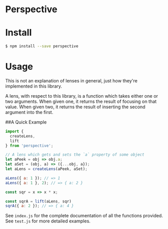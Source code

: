 Perspective
===========

Install
=======

```bash
$ npm install --save perspective
```

Usage
=====

This is not an explanation of lenses in general, just how they're implemented in this library.

A lens, with respect to this library, is a function which takes either one or two arguments.
When given one, it returns the result of focusing on that value.
When given two, it returns the result of inserting the second argument into the first.

##A Quick Example

```javascript
import {
  createLens,
  lift
} from 'perspective';

// A lens which gets and sets the `a` property of some object
let aPeek = obj => obj.a;
let aSet = (obj, a) => ({...obj, a});
let aLens = createLens(aPeek, aSet);

aLens({ a: 1 }); // => 1
aLens({ a: 1 }, 2); // => { a: 2 }

const sqr = x => x * x;

const sqrA = lift(aLens, sqr)
sqrA({ a: 2 }); // => { a: 4 }
```

See `index.js` for the complete documentation of all the functions provided.
See `test.js` for more detailed examples.
